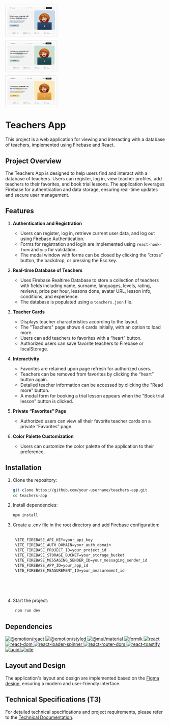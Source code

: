 


<div style="display: flex; flex-direction: column; gap: 10px;">
    <img src="./src/assets/images/cover1.jpg" alt="Image 1" style="width: 30%; border: 1px solid #ddd; border-radius: 4px; padding: 5px;">
    <img src="./src/assets/images/cover2.jpg" alt="Image 2" style="width: 30%; border: 1px solid #ddd; border-radius: 4px; padding: 5px;">
    <img src="./src/assets/images/cover3.jpg" alt="Image 3" style="width: 30%; border: 1px solid #ddd; border-radius: 4px; padding: 5px;">
</div>


# Teachers App

This project is a web application for viewing and interacting with a database of teachers, implemented using Firebase and React.

## Project Overview

The Teachers App is designed to help users find and interact with a database of teachers. Users can register, log in, view teacher profiles, add teachers to their favorites, and book trial lessons. The application leverages Firebase for authentication and data storage, ensuring real-time updates and secure user management.

## Features

1. **Authentication and Registration**
   - Users can register, log in, retrieve current user data, and log out using Firebase Authentication.
   - Forms for registration and login are implemented using `react-hook-form` and `yup` for validation.
   - The modal window with forms can be closed by clicking the “cross” button, the backdrop, or pressing the Esc key.

2. **Real-time Database of Teachers**
   - Uses Firebase Realtime Database to store a collection of teachers with fields including name, surname, languages, levels, rating, reviews, price per hour, lessons done, avatar URL, lesson info, conditions, and experience.
   - The database is populated using a `teachers.json` file.

3. **Teacher Cards**
   - Displays teacher characteristics according to the layout.
   - The "Teachers" page shows 4 cards initially, with an option to load more.
   - Users can add teachers to favorites with a “heart” button.
   - Authorized users can save favorite teachers to Firebase or localStorage.

4. **Interactivity**
   - Favorites are retained upon page refresh for authorized users.
   - Teachers can be removed from favorites by clicking the “heart” button again.
   - Detailed teacher information can be accessed by clicking the "Read more" button.
   - A modal form for booking a trial lesson appears when the "Book trial lesson" button is clicked.

5. **Private “Favorites” Page**
   - Authorized users can view all their favorite teacher cards on a private “Favorites” page.


6. **Color Palette Customization**
   - Users can customize the color palette of the application to their preference.

## Installation

1. Clone the repository:
   ```bash
   git clone https://github.com/your-username/teachers-app.git
   cd teachers-app

   
2. Install dependencies:

   ```bash
   npm install


3. Create a .env file in the root directory and add Firebase configuration:

   ```env

    VITE_FIREBASE_API_KEY=your_api_key
    VITE_FIREBASE_AUTH_DOMAIN=your_auth_domain
    VITE_FIREBASE_PROJECT_ID=your_project_id
    VITE_FIREBASE_STORAGE_BUCKET=your_storage_bucket
    VITE_FIREBASE_MESSAGING_SENDER_ID=your_messaging_sender_id
    VITE_FIREBASE_APP_ID=your_app_id
    VITE_FIREBASE_MEASUREMENT_ID=your_measurement_id





4. Start the project:

   ```bash
    npm run dev

## Dependencies
<a href="https://www.npmjs.com/package/@emotion/react">
    <img alt="@emotion/react" src="https://img.shields.io/npm/v/@emotion/react?color=%230000dd&label=%40emotion%2Freact&labelColor=%230080ff&style=for-the-badge">
</a>
<a href="https://www.npmjs.com/package/@emotion/styled">
    <img alt="@emotion/styled" src="https://img.shields.io/npm/v/@emotion/styled?color=%230000dd&label=%40emotion%2Fstyled&labelColor=%230080ff&style=for-the-badge">
</a>
<a href="https://www.npmjs.com/package/@mui/material">
    <img alt="@mui/material" src="https://img.shields.io/npm/v/@mui/material?color=%230000dd&label=%40mui%2Fmaterial&labelColor=%230080ff&style=for-the-badge">
</a>
<a href="https://www.npmjs.com/package/formik">
    <img alt="formik" src="https://img.shields.io/npm/v/formik?color=%230000dd&label=formik&labelColor=%230080ff&style=for-the-badge">
</a>
<a href="https://www.npmjs.com/package/react">
    <img alt="react" src="https://img.shields.io/npm/v/react?color=%230000dd&label=react&labelColor=%230080ff&style=for-the-badge">
</a>
<a href="https://www.npmjs.com/package/react-dom">
    <img alt="react-dom" src="https://img.shields.io/npm/v/react-dom?color=%230000dd&label=react-dom&labelColor=%230080ff&style=for-the-badge">
</a>
<a href="https://www.npmjs.com/package/react-loader-spinner">
    <img alt="react-loader-spinner" src="https://img.shields.io/npm/v/react-loader-spinner?color=%230000dd&label=react-loader-spinner&labelColor=%230080ff&style=for-the-badge">
</a>
<a href="https://www.npmjs.com/package/react-router-dom">
    <img alt="react-router-dom" src="https://img.shields.io/npm/v/react-router-dom?color=%230000dd&label=react-router-dom&labelColor=%230080ff&style=for-the-badge">
</a>
<a href="https://www.npmjs.com/package/react-toastify">
    <img alt="react-toastify" src="https://img.shields.io/npm/v/react-toastify?color=%230000dd&label=react-toastify&labelColor=%230080ff&style=for-the-badge">
</a>
<a href="https://www.npmjs.com/package/uuid">
    <img alt="uuid" src="https://img.shields.io/npm/v/uuid?color=%230000dd&label=uuid&labelColor=%230080ff&style=for-the-badge">
</a>
<a href="https://www.npmjs.com/package/vite">
    <img alt="vite" src="https://img.shields.io/npm/v/vite?color=%230000dd&label=vite&labelColor=%230080ff&style=for-the-badge">
</a>



##  Layout and Design
The application's layout and design are implemented based on the  [Figma design](https://www.figma.com/design/dewf5jVviSTuWMMyU3d8Mc/Learn-Lingo?node-id=0-1&t=DzwdwjuTGMXU25oV-0), ensuring a modern and user-friendly interface.

##  Technical Specifications (ТЗ)
For detailed technical specifications and project requirements, please refer to the [Technical Documentation](https://docs.google.com/document/d/1ZB_MFgnnJj7t7OXtv5hESSwY6xRgVoACZKzgZczWc3Y/edit?usp=sharing).







